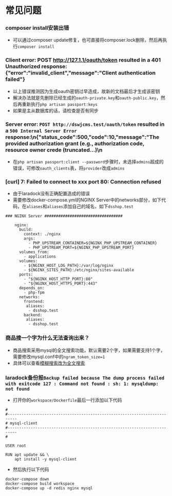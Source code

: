 # 常见问题
### composer install安装出错
- 可以通过composer update修复，也可直接将composer.lock删除，然后再执行`composer install`
### Client error: POST http://127.1.1/oauth/token resulted in a 401 Unauthorized response: {"error":"invalid_client","message":"Client authentication failed"}
- 以上错误推测因为生成oauth密钥过早造成，故新的文档最后才生成该密钥
- 解决办法就是先删除已经生成的`oauth-private.key`和`oauth-public.key`，然后再重新执行`php artisan passport:keys`
- 如果是主从数据库的话，请检查是否有同步
### Server error: `POST http://dswjcms.test/oauth/token` resulted in a `500 Internal Server Error` response:\n{\"status_code\":500,\"code\":10,\"message\":\"The provided authorization grant (e.g., authorization code, resource owner crede (truncated...)\n
- 在`php artisan passport:client --password`步骤时，未选择`admins`超成的错误，可修改`oauth_clients`表，将`provider`改成`admins`
### [curl] 7: Failed to connect to xxx port 80: Connection refused
- 由于laradock没有正确配置造成的错误
- 需要修改docker-compose.yml的NGINX Server中的networks部分，如下代码，在`aliases`和`aliases`添加自己的域名，如下`dsshop.test`
``` shell
### NGINX Server ##################################

    nginx:
      build:
        context: ./nginx
        args:
          - PHP_UPSTREAM_CONTAINER=${NGINX_PHP_UPSTREAM_CONTAINER}
          - PHP_UPSTREAM_PORT=${NGINX_PHP_UPSTREAM_PORT}
      volumes_from:
        - applications
      volumes:
        - ${NGINX_HOST_LOG_PATH}:/var/log/nginx
        - ${NGINX_SITES_PATH}:/etc/nginx/sites-available
      ports:
        - "${NGINX_HOST_HTTP_PORT}:80"
        - "${NGINX_HOST_HTTPS_PORT}:443"
      depends_on:
        - php-fpm
      networks:
        frontend:
         aliases:
          - dsshop.test
        backend:
         aliases:
          - dsshop.test
```
### 商品搜一个字为什么无法查询出来？
- 商品搜索采用mysql的全文搜索功能，默认需要2个字，如果需要支持1个字，需要修改mysql.conf中的`ngram_token_size=1`
- 具体可以查看[模糊搜索改为全文搜索](https://github.com/dspurl/dsshop/pull/74 "模糊搜索改为全文搜索") 

### laradock备份报`Backup failed because The dump process failed with exitcode 127 : Command not found : sh: 1: mysqldump: not found`
- 打开你的`workspace/Dockerfile`最后一行添加以下代码
```shell
#
#--------------------------------------------------------------------------
# mysql-client
#--------------------------------------------------------------------------
#

USER root

RUN apt update && \
    apt install -y mysql-client
```
- 然后执行以下代码
```shell
docker-compose down
docker-compose build workspace
docker-compose up -d redis nginx mysql
```
